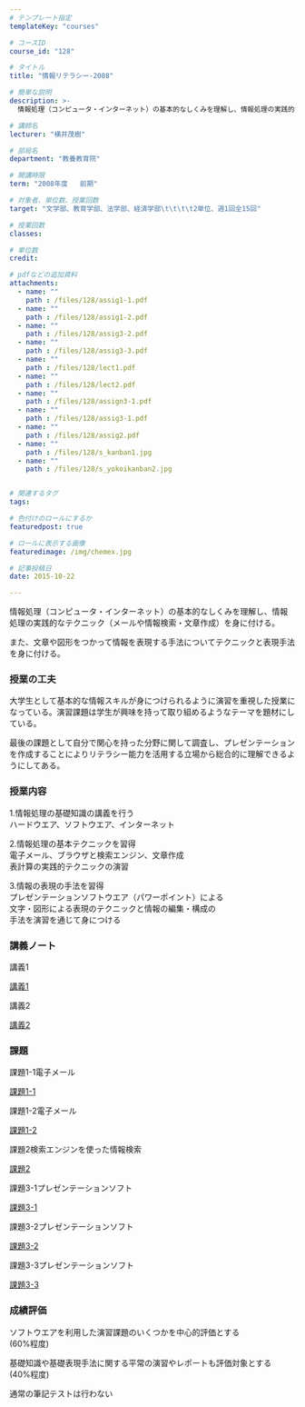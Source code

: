 ```yaml
---
# テンプレート指定
templateKey: "courses"

# コースID
course_id: "128"

# タイトル
title: "情報リテラシー-2008"

# 簡単な説明
description: >-
  情報処理（コンピュータ・インターネット）の基本的なしくみを理解し、情報処理の実践的なテクニック（メールや情報検索・文章作成）を身に付ける。また、文章や図形をつかって情報を表現する手法についてテクニ...

# 講師名
lecturer: "横井茂樹"

# 部局名
department: "教養教育院"

# 開講時限
term: "2008年度	前期"

# 対象者、単位数、授業回数
target: "文学部、教育学部、法学部、経済学部\t\t\t\t2単位、週1回全15回"

# 授業回数
classes: 

# 単位数
credit: 

# pdfなどの追加資料
attachments: 
  - name: "" 
    path : /files/128/assig1-1.pdf
  - name: "" 
    path : /files/128/assig1-2.pdf
  - name: "" 
    path : /files/128/assig3-2.pdf
  - name: "" 
    path : /files/128/assig3-3.pdf
  - name: "" 
    path : /files/128/lect1.pdf
  - name: "" 
    path : /files/128/lect2.pdf
  - name: "" 
    path : /files/128/assign3-1.pdf
  - name: "" 
    path : /files/128/assig3-1.pdf
  - name: "" 
    path : /files/128/assig2.pdf
  - name: "" 
    path : /files/128/s_kanban1.jpg
  - name: "" 
    path : /files/128/s_yokoikanban2.jpg


# 関連するタグ
tags:

# 色付けのロールにするか
featuredpost: true

# ロールに表示する画像
featuredimage: /img/chemex.jpg

# 記事投稿日
date: 2015-10-22

---
```

情報処理（コンピュータ・インターネット）の基本的なしくみを理解し、情報処理の実践的なテクニック（メールや情報検索・文章作成）を身に付ける。

また、文章や図形をつかって情報を表現する手法についてテクニックと表現手法を身に付ける。
### 授業の工夫

大学生として基本的な情報スキルが身につけられるように演習を重視した授業になっている。演習課題は学生が興味を持って取り組めるようなテーマを題材にしている。 

最後の課題として自分で関心を持った分野に関して調査し、プレゼンテーションを作成することによりリテラシー能力を活用する立場から総合的に理解できるようにしてある。

### 授業内容

1.情報処理の基礎知識の講義を行う  
ハードウエア、ソフトウエア、インターネット　　　　　　　　　　　　　　　　　　　 

2.情報処理の基本テクニックを習得  
電子メール、ブラウザと検索エンジン、文章作成  
表計算の実践的テクニックの演習　　　　　　　　　　 

3.情報の表現の手法を習得  
プレゼンテーションソフトウエア（パワーポイント）による  
文字・図形による表現のテクニックと情報の編集・構成の  
手法を演習を通じて身につける

### 講義ノート

講義1


[講義1](/files/128/lect1.pdf) 

講義2


[講義2](/files/128/lect2.pdf) 
### 課題

課題1-1電子メール


[課題1-1](/files/128/assig1-1.pdf) 

課題1-2電子メール


[課題1-2](/files/128/assig1-2.pdf) 

課題2検索エンジンを使った情報検索


[課題2](/files/128/assig2.pdf) 

課題3-1プレゼンテーションソフト


[課題3-1](/files/128/assig3-1.pdf) 

課題3-2プレゼンテーションソフト


[課題3-2](/files/128/assig3-2.pdf) 

課題3-3プレゼンテーションソフト


[課題3-3](/files/128/assig3-3.pdf) 
### 成績評価

ソフトウエアを利用した演習課題のいくつかを中心的評価とする  
(60%程度)

基礎知識や基礎表現手法に関する平常の演習やレポートも評価対象とする  
(40%程度)

通常の筆記テストは行わない
